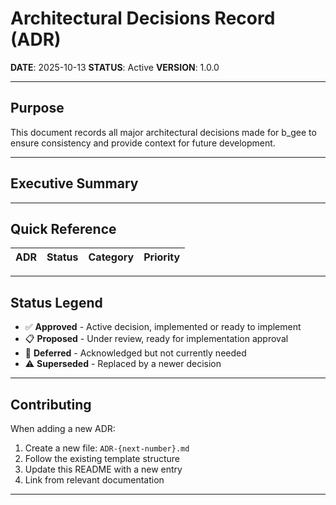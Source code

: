 # Architectural Decisions Record (ADR)

**DATE**: 2025-10-13
**STATUS**: Active
**VERSION**: 1.0.0

---

## Purpose

This document records all major architectural decisions made for b_gee to ensure consistency and provide context for future development.

---

## Executive Summary

---

## Quick Reference

| ADR | Status | Category | Priority |
|-----|--------|----------|----------|

---

## Status Legend

- ✅ **Approved** - Active decision, implemented or ready to implement
- 📋 **Proposed** - Under review, ready for implementation approval
- 🔮 **Deferred** - Acknowledged but not currently needed
- ⚠️ **Superseded** - Replaced by a newer decision

---

## Contributing

When adding a new ADR:

1. Create a new file: `ADR-{next-number}.md`
2. Follow the existing template structure
3. Update this README with a new entry
4. Link from relevant documentation

---
